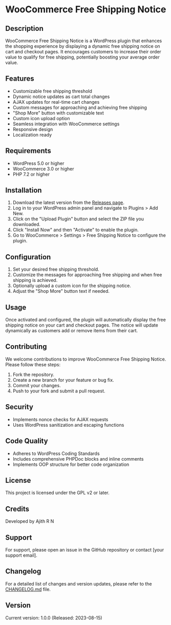 # WooCommerce Free Shipping Notice

## Description

WooCommerce Free Shipping Notice is a WordPress plugin that enhances the shopping experience by displaying a dynamic free shipping notice on cart and checkout pages. It encourages customers to increase their order value to qualify for free shipping, potentially boosting your average order value.

## Features

- Customizable free shipping threshold
- Dynamic notice updates as cart total changes
- AJAX updates for real-time cart changes
- Custom messages for approaching and achieving free shipping
- "Shop More" button with customizable text
- Custom icon upload option
- Seamless integration with WooCommerce settings
- Responsive design
- Localization ready

## Requirements

- WordPress 5.0 or higher
- WooCommerce 3.0 or higher
- PHP 7.2 or higher

## Installation

1. Download the latest version from the [Releases page](https://github.com/ajithrn/woocommerce-free-shipping-notice/releases).
2. Log in to your WordPress admin panel and navigate to Plugins > Add New.
3. Click on the "Upload Plugin" button and select the ZIP file you downloaded.
4. Click "Install Now" and then "Activate" to enable the plugin.
5. Go to WooCommerce > Settings > Free Shipping Notice to configure the plugin.

## Configuration

1. Set your desired free shipping threshold.
2. Customize the messages for approaching free shipping and when free shipping is achieved.
3. Optionally upload a custom icon for the shipping notice.
4. Adjust the "Shop More" button text if needed.

## Usage

Once activated and configured, the plugin will automatically display the free shipping notice on your cart and checkout pages. The notice will update dynamically as customers add or remove items from their cart.

## Contributing

We welcome contributions to improve WooCommerce Free Shipping Notice. Please follow these steps:

1. Fork the repository.
2. Create a new branch for your feature or bug fix.
3. Commit your changes.
4. Push to your fork and submit a pull request.

## Security

- Implements nonce checks for AJAX requests
- Uses WordPress sanitization and escaping functions

## Code Quality

- Adheres to WordPress Coding Standards
- Includes comprehensive PHPDoc blocks and inline comments
- Implements OOP structure for better code organization

## License

This project is licensed under the GPL v2 or later.

## Credits

Developed by Ajith R N

## Support

For support, please open an issue in the GitHub repository or contact [your support email].

## Changelog

For a detailed list of changes and version updates, please refer to the [CHANGELOG.md](CHANGELOG.md) file.

## Version

Current version: 1.0.0 (Released: 2023-08-15)
